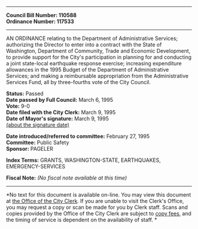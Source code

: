 * * * * *  
  
**Council Bill Number: [](#h0)[](#h2)110588**   
**Ordinance Number: 117533**  
  
* * * * *  
  
AN ORDINANCE relating to the Department of Administrative Services; authorizing the Director to enter into a contract with the State of Washington, Department of Community, Trade and Economic Development, to provide support for the City's participation in planning for and conducting a joint state-local earthquake response exercise; increasing expenditure allowances in the 1995 Budget of the Department of Administrative Services; and making a reimbursable appropriation from the Administrative Services Fund, all by three-fourths vote of the City Council.  
  
**Status:** Passed   
**Date passed by Full Council:** March 6, 1995   
**Vote:** 9-0   
**Date filed with the City Clerk:** March 9, 1995   
**Date of Mayor's signature:** March 9, 1995   
[(about the signature date)](/~public/approvaldate.htm)   
  
  
**Date introduced/referred to committee:** February 27, 1995   
**Committee:** Public Safety   
**Sponsor:** PAGELER   
  
**Index Terms:** GRANTS, WASHINGTON-STATE, EARTHQUAKES, EMERGENCY-SERVICES  
  
**Fiscal Note:** *(No fiscal note available at this time)*  
  
* * * * *  
  
*No text for this document is available on-line. You may view this document at [the Office of the City Clerk](http://www.seattle.gov/leg/clerk/contactUs.htm). If you are unable to visit the Clerk's Office, you may request a copy or scan be made for you by Clerk staff. Scans and copies provided by the Office of the City Clerk are subject to [copy fees](http://clerk.seattle.gov/~public/clerkfees.htm), and the timing of service is dependent on the availability of staff. *  
  
  
